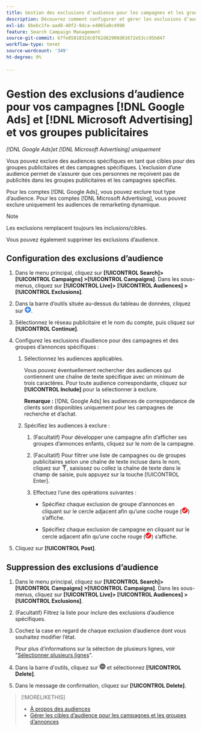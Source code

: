 ```yaml
---
title: Gestion des exclusions d’audience pour les campagnes et les groupes publicitaires
description: Découvrez comment configurer et gérer les exclusions d’audience pour vos  [!DNL Google Ads] campagnes et groupes publicitaires  [!DNL Microsoft Advertising] .
exl-id: 8bebc1fe-aad8-40f2-9dca-e4065a0c4990
feature: Search Campaign Management
source-git-commit: 67fe8581832dc0762d62908d01672e53cc95b847
workflow-type: tm+mt
source-wordcount: '349'
ht-degree: 0%

---
```


# Gestion des exclusions d’audience pour vos campagnes [!DNL Google Ads] et [!DNL Microsoft Advertising] et vos groupes publicitaires

*[!DNL Google Ads]et [!DNL Microsoft Advertising] uniquement*

Vous pouvez exclure des audiences spécifiques en tant que cibles pour des groupes publicitaires et des campagnes spécifiques. L’exclusion d’une audience permet de s’assurer que ces personnes ne reçoivent pas de publicités dans les groupes publicitaires et les campagnes spécifiés.

Pour les comptes [!DNL Google Ads], vous pouvez exclure tout type d’audience. Pour les comptes [!DNL Microsoft Advertising], vous pouvez exclure uniquement les audiences de remarketing dynamique.

>[!NOTE]
>
>Les exclusions remplacent toujours les inclusions/cibles.

Vous pouvez également supprimer les exclusions d’audience.

## Configuration des exclusions d’audience

1. Dans le menu principal, cliquez sur **[!UICONTROL Search]> [!UICONTROL Campaigns] >[!UICONTROL Campaigns]**. Dans les sous-menus, cliquez sur **[!UICONTROL Live]> [!UICONTROL Audiences] >[!UICONTROL Exclusions]**.

1. Dans la barre d’outils située au-dessus du tableau de données, cliquez sur ![Créer](/help/search-social-commerce/assets/add.png "Créer").

1. Sélectionnez le réseau publicitaire et le nom du compte, puis cliquez sur **[!UICONTROL Continue]**.

1. Configurez les exclusions d’audience pour des campagnes et des groupes d’annonces spécifiques :

   1. Sélectionnez les audiences applicables.

      Vous pouvez éventuellement rechercher des audiences qui contiennent une chaîne de texte spécifique avec un minimum de trois caractères. Pour toute audience correspondante, cliquez sur **[!UICONTROL Include]** pour la sélectionner à exclure.

      **Remarque :** [!DNL Google Ads] les audiences de correspondance de clients sont disponibles uniquement pour les campagnes de recherche et d’achat.

   1. Spécifiez les audiences à exclure :

      1. (Facultatif) Pour développer une campagne afin d’afficher ses groupes d’annonces enfants, cliquez sur le nom de la campagne.

      1. (Facultatif) Pour filtrer une liste de campagnes ou de groupes publicitaires selon une chaîne de texte incluse dans le nom, cliquez sur ![Filtrer](/help/search-social-commerce/assets/filter.png "Filtre"), saisissez ou collez la chaîne de texte dans le champ de saisie, puis appuyez sur la touche [!UICONTROL Enter].

      1. Effectuez l’une des opérations suivantes :

         * Spécifiez chaque exclusion de groupe d’annonces en cliquant sur le cercle adjacent afin qu’une coche rouge (![Exclure](/help/search-social-commerce/assets/exclude.png "Exclure")) s’affiche.

         * Spécifiez chaque exclusion de campagne en cliquant sur le cercle adjacent afin qu’une coche rouge (![Exclure](/help/search-social-commerce/assets/exclude.png "Exclure")) s’affiche.

1. Cliquez sur **[!UICONTROL Post]**.

## Suppression des exclusions d’audience

1. Dans le menu principal, cliquez sur **[!UICONTROL Search]> [!UICONTROL Campaigns] >[!UICONTROL Campaigns]**. Dans les sous-menus, cliquez sur **[!UICONTROL Live]> [!UICONTROL Audiences] >[!UICONTROL Exclusions]**.

1. (Facultatif) Filtrez la liste pour inclure des exclusions d’audience spécifiques.

1. Cochez la case en regard de chaque exclusion d’audience dont vous souhaitez modifier l’état.

   Pour plus d’informations sur la sélection de plusieurs lignes, voir &quot;[Sélectionner plusieurs lignes](/help/search-social-commerce/common-tasks/navigation-editing-selection/multiple-rows-select.md)&quot;.

1. Dans la barre d&#39;outils, cliquez sur ![Autres actions](/help/search-social-commerce/assets/more.png "Autres actions") et sélectionnez **[!UICONTROL Delete]**.

1. Dans le message de confirmation, cliquez sur **[!UICONTROL Delete]**.

>[!MORELIKETHIS]
>
>* [À propos des audiences](audience-about.md)
>* [Gérer les cibles d’audience pour les campagnes et les groupes d’annonces](/help/search-social-commerce/campaign-management/campaigns/audience-targets-manage.md)
